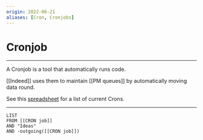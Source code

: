 ```yaml
---
origin: 2022-06-21
aliases: [Cron, Cronjobs]
---
```

# Cronjob
---
A Cronjob is a tool that automatically runs code. 

[[Indeed]] uses them to maintain [[PM queues]] by automatically moving data round. 

See this [spreadsheet](https://docs.google.com/spreadsheets/d/1o4GYZPpRneMzD3gVXI_eSBtK6v_HEpU4HTxNlE3WXu8/edit#gid=0) for a list of current Crons. 

---
```dataview
LIST 
FROM [[CRON job]]
AND "Ideas"
AND -outgoing([[CRON job]])
```

